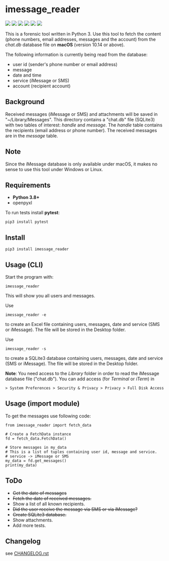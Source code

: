 # imessage_reader

![](img/license-MIT-green.svg) ![](img/python-3.8-blue.svg) ![](https://img.shields.io/github/last-commit/niftycode/imessage_reader.svg?style=flat) ![](https://img.shields.io/github/issues/niftycode/imessage_reader.svg?style=flat) ![](https://img.shields.io/travis/niftycode/imessage_reader/master) ![](https://img.shields.io/pypi/v/imessage_reader)

This is a forensic tool written in Python 3. Use this tool to fetch the content (phone numbers, email addresses, messages and the account) from the *chat.db* database file on **macOS** (version 10.14 or above).

The following information is currently being read from the database:

* user id (sender's phone number or email address)
* message
* date and time
* service (iMessage or SMS)
* account (recipient account)

## Background

Received messages (iMessage or SMS) and attachments will be saved in "~/Library/Messages". This directory contains a "chat.db" file (SQLite3) with two tables of interest: *handle* and *message*. The *handle* table contains the recipients (email address or phone number). The received messages are in the *message* table.

## Note

Since the iMessage database is only available under macOS, it makes no sense to use this tool under Windows or Linux.

## Requirements

* **Python 3.8+**
* openpyxl

To run tests install **pytest**:

    pip3 install pytest

## Install

    pip3 install imessage_reader

## Usage (CLI)

Start the program with:

    imessage_reader

This will show you all users and messages.

Use

    imessage_reader -e

to create an Excel file containing users, messages, date and service (SMS or iMessage). The file will be stored in the Desktop folder.

Use

    imessage_reader -s

to create a SQLite3 database containing users, messages, date and service (SMS or iMessage). The file will be stored in the Desktop folder.

**Note**: You need access to the *Library* folder in order to read the iMessage database file ("chat.db"). You can add access (for *Terminal* or *iTerm*) in

    > System Preferences > Security & Privacy > Privacy > Full Disk Access

## Usage (import module)

To get the messages use following code:

    from imessage_reader import fetch_data

    # Create a FetchData instance
    fd = fetch_data.FetchData()

    # Store messages in my_data
    # This is a list of tuples containing user id, message and service.
    # service -> iMessage or SMS
    my_data = fd.get_messages()
    print(my_data)

## ToDo

* ~~Get the date of messages~~
* ~~Fetch the date of received messages.~~
* Show a list of all known recipients.
* ~~Did the user receive the message via SMS or via iMessage?~~
* ~~Create SQLite3 database.~~
* Show attachments.
* Add more tests.

## Changelog

see [CHANGELOG.rst](https://github.com/niftycode/imessage_reader/blob/master/CHANGELOG.rst)
